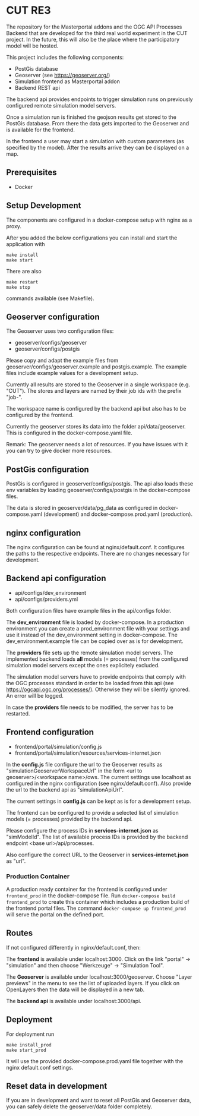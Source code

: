 # CUT RE3
The repository for the Masterportal addons and the OGC API Processes Backend
that are developed for the third real world experiment in the CUT project.
In the future, this will also be the place where the participatory model will
be hosted.

This project includes the following components:
- PostGis database
- Geoserver (see https://geoserver.org/)
- Simulation frontend as Masterportal addon
- Backend REST api

The backend api provides endpoints to trigger simulation runs on previously configured remote simulation model servers.

Once a simulation run is finished the geojson results get stored to the PostGis database. From there the data gets imported to the Geoserver and is available for the frontend.

In the frontend a user may start a simulation with custom parameters (as specified by the model). After the results arrive they can be displayed on a map.

## Prerequisites
- Docker

## Setup Development
The components are configured in a docker-compose setup with nginx as a proxy.

After you added the below configurations you can install and start the application with

```
make install
make start
```

There are also
```
make restart
make stop
```
commands available (see Makefile).

## Geoserver configuration
The Geoserver uses two configuration files:
- geoserver/configs/geoserver
- geoserver/configs/postgis

Please copy and adapt the example files from geoserver/configs/geoserver.example and postgis.example. The example files include example values for a development setup.

Currently all results are stored to the Geoserver in a single workspace (e.g. "CUT"). The stores and layers are named by their job ids with the prefix "job-".

The workspace name is configured by the backend api but also has to be configured by the frontend.

Currently the geoserver stores its data into the folder api/data/geoserver. This is configured in the docker-compose.yaml file.

Remark: The geoserver needs a lot of resources. If you have issues with it you can try to give docker more resources.

## PostGis configuration
PostGis is configured in geoserver/configs/postgis. The api also loads these env variables by loading geoserver/configs/postgis in the docker-compose files.

The data is stored in geoserver/data/pg_data as configured in docker-compose.yaml (development) and docker-compose.prod.yaml (production).

## nginx configuration
The nginx configuration can be found at nginx/default.conf. It configures the paths to the respective endpoints.
There are no changes necessary for development.

## Backend api configuration
- api/configs/dev_environment
- api/configs/providers.yml

Both configuration files have example files in the api/configs folder.

The **dev_environment** file is loaded by docker-compose. In a production environment you can create a prod_environment file with your settings and use it instead of the dev_environment setting in docker-compose. The dev_environment.example file can be copied over as is for development.

The **providers** file sets up the remote simulation model servers. The implemented backend loads **all** models (= processes) from the configured simulation model servers except the ones explicitely excluded.

The simulation model servers have to provide endpoints that comply with the OGC processes standard in order to be loaded from this api (see https://ogcapi.ogc.org/processes/). Otherwise they will be silently ignored. An error will be logged.

In case the **providers** file needs to be modified, the server has to be restarted.

## Frontend configuration
- frontend/portal/simulation/config.js
- frontend/portal/simulation/resources/services-internet.json

In the **config.js** file configure the url to the Geoserver results as "simulationGeoserverWorkspaceUrl" in the form \<url to geoserver>/\<workspace name>/ows. The current settings use localhost as configured in the nginx configuration (see nginx/default.conf). Also provide the url to the backend api as "simulationApiUrl".

The current settings in **config.js** can be kept as is for a development setup.

The frontend can be configured to provide a selected list of simulation models (= processes) provided by the backend api.

Please configure the process IDs in **services-internet.json** as "simModelId". The list of available process IDs is provided by the backend endpoint \<base url>/api/processes.

Also configure the correct URL to the Geoserver in **services-internet.json** as "url".

### Production Container

A production ready container for the frontend is configured under `frontend_prod` in the docker-compose file. Run `docker-compose build frontend_prod` to create this container which includes a production build of the frontend portal files. The command `docker-compose up frontend_prod` will serve the portal on the defined port.

## Routes
If not configured differently in nginx/default.conf, then:

The **frontend** is available under localhost:3000. Click on the link "portal" -> "simulation" and then choose "Werkzeuge" -> "Simulation Tool".

The **Geoserver** is available under localhost:3000/geoserver. Choose "Layer previews" in the menu to see the list of uploaded layers. If you click on OpenLayers then the data will be displayed in a new tab.

The **backend api** is available under localhost:3000/api.

## Deployment
For deployment run
```
make install_prod
make start_prod
```
It will use the provided docker-compose.prod.yaml file together with the nginx default.conf settings.

## Reset data in development
If you are in development and want to reset all PostGis and Geoserver data, you can safely delete the geoserver/data folder completely.


